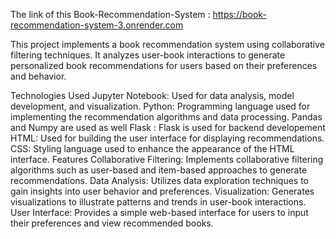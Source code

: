The link of this Book-Recommendation-System : https://book-recommendation-system-3.onrender.com

This project implements a book recommendation system using collaborative filtering techniques. It analyzes user-book interactions to generate personalized book recommendations for users based on their preferences and behavior.

Technologies Used
Jupyter Notebook: Used for data analysis, model development, and visualization.
Python: Programming language used for implementing the recommendation algorithms and data processing.
Pandas and Numpy are used as well
Flask : Flask is used for backend developement 
HTML: Used for building the user interface for displaying recommendations.
CSS: Styling language used to enhance the appearance of the HTML interface.
Features
Collaborative Filtering: Implements collaborative filtering algorithms such as user-based and item-based approaches to generate recommendations.
Data Analysis: Utilizes data exploration techniques to gain insights into user behavior and preferences.
Visualization: Generates visualizations to illustrate patterns and trends in user-book interactions.
User Interface: Provides a simple web-based interface for users to input their preferences and view recommended books.
